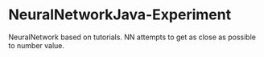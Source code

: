 # NeuralNetworkJava-Experiment

NeuralNetwork based on tutorials. NN attempts to get as close as possible to number value.
